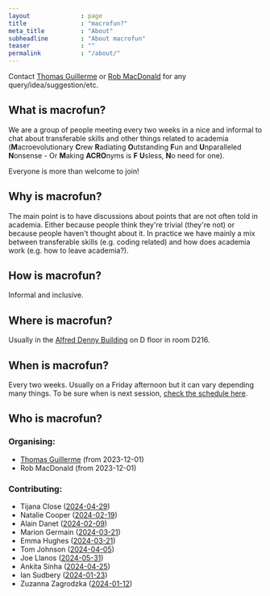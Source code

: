 ```yaml
---
layout              : page
title               : "macrofun?"
meta_title          : "About"
subheadline         : "About macrofun"
teaser              : ""
permalink           : "/about/"
---
```


Contact [Thomas Guillerme](mailto:t.guillerme@sheffield.ac.uk) or [Rob MacDonald](mailto:rxmacdonald1@sheffield.ac.uk) for any query/idea/suggestion/etc.

## What is macrofun?

We are a group of people meeting every two weeks in a nice and informal to chat about transferable skills and other things related to academia (**M**acroevolutionary **C**rew **R**adiating **O**utstanding **F**un and **U**nparalleled **N**onsense - Or **M**aking **ACRO**nyms is **F** **U**sless, **N**o need for one).

Everyone is more than welcome to join!

## Why is macrofun?

The main point is to have discussions about points that are not often told in academia.
Either because people think they're trivial (they're not) or because people haven't thought about it.
In practice we have mainly a mix between transferable skills (e.g. coding related) and how does academia work (e.g. how to leave academia?).

## How is macrofun?

Informal and inclusive.

## Where is macrofun?

Usually in the [Alfred Denny Building](https://www.google.co.uk/maps?hl=en&q=alfred+denny+building) on D floor in room D216. 

## When is macrofun?

Every two weeks. Usually on a Friday afternoon but it can vary depending many things.
To be sure when is next session, [check the schedule here](/future/).

## Who is macrofun?

### Organising:

 * [Thomas Guillerme](TGuillerme.github.io) (from 2023-12-01)
 * Rob MacDonald (from 2023-12-01)

### Contributing: 
<!-- link these to their sessions -->

 * Tijana Close ([2024-04-29](https://macrofun-sheffield.github.io/session/Knowledge_Exchange/))
 * Natalie Cooper ([2024-02-19](https://macrofun-sheffield.github.io/session/Coding_with_ChatGPT/))
 * Alain Danet ([2024-02-09](https://macrofun-sheffield.github.io/session/Reproducible_R/))
 * Marion Germain ([2024-03-21](https://macrofun-sheffield.github.io/session/Teaching/))
 * Emma Hughes ([2024-03-21](https://macrofun-sheffield.github.io/session/Teaching/))
 * Tom Johnson ([2024-04-05](https://macrofun-sheffield.github.io/session/Popper/))
 * Joe Llanos ([2024-05-31](https://macrofun-sheffield.github.io/session/From_PhD_to_policies/))
 * Ankita Sinha ([2024-04-25](https://macrofun-sheffield.github.io/session/Moving/))
 * Ian Sudbery ([2024-01-23](https://macrofun-sheffield.github.io/session/Unions/))
 * Zuzanna Zagrodzka ([2024-01-12](https://macrofun-sheffield.github.io/session/bad_papers/))

